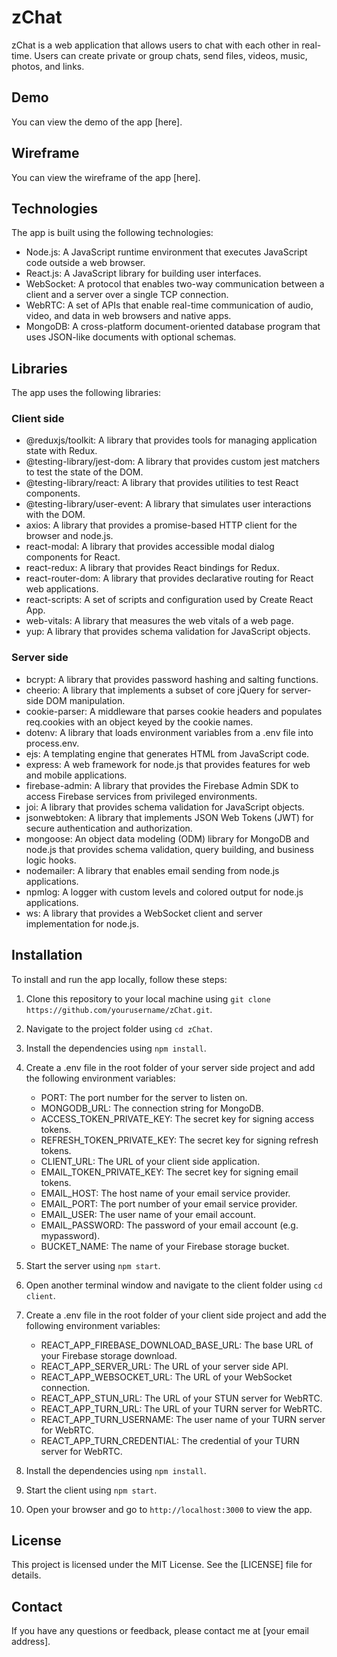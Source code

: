 # zChat

zChat is a web application that allows users to chat with each other in real-time. Users can create private or group chats, send files, videos, music, photos, and links.

## Demo

You can view the demo of the app [here].

## Wireframe

You can view the wireframe of the app [here].

## Technologies

The app is built using the following technologies:

- Node.js: A JavaScript runtime environment that executes JavaScript code outside a web browser.
- React.js: A JavaScript library for building user interfaces.
- WebSocket: A protocol that enables two-way communication between a client and a server over a single TCP connection.
- WebRTC: A set of APIs that enable real-time communication of audio, video, and data in web browsers and native apps.
- MongoDB: A cross-platform document-oriented database program that uses JSON-like documents with optional schemas.

## Libraries

The app uses the following libraries:

### Client side

- @reduxjs/toolkit: A library that provides tools for managing application state with Redux.
- @testing-library/jest-dom: A library that provides custom jest matchers to test the state of the DOM.
- @testing-library/react: A library that provides utilities to test React components.
- @testing-library/user-event: A library that simulates user interactions with the DOM.
- axios: A library that provides a promise-based HTTP client for the browser and node.js.
- react-modal: A library that provides accessible modal dialog components for React.
- react-redux: A library that provides React bindings for Redux.
- react-router-dom: A library that provides declarative routing for React web applications.
- react-scripts: A set of scripts and configuration used by Create React App.
- web-vitals: A library that measures the web vitals of a web page.
- yup: A library that provides schema validation for JavaScript objects.

### Server side

- bcrypt: A library that provides password hashing and salting functions.
- cheerio: A library that implements a subset of core jQuery for server-side DOM manipulation.
- cookie-parser: A middleware that parses cookie headers and populates req.cookies with an object keyed by the cookie names.
- dotenv: A library that loads environment variables from a .env file into process.env.
- ejs: A templating engine that generates HTML from JavaScript code.
- express: A web framework for node.js that provides features for web and mobile applications.
- firebase-admin: A library that provides the Firebase Admin SDK to access Firebase services from privileged environments.
- joi: A library that provides schema validation for JavaScript objects.
- jsonwebtoken: A library that implements JSON Web Tokens (JWT) for secure authentication and authorization.
- mongoose: An object data modeling (ODM) library for MongoDB and node.js that provides schema validation, query building, and business logic hooks.
- nodemailer: A library that enables email sending from node.js applications.
- npmlog: A logger with custom levels and colored output for node.js applications.
- ws: A library that provides a WebSocket client and server implementation for node.js.

## Installation

To install and run the app locally, follow these steps:

1. Clone this repository to your local machine using `git clone https://github.com/yourusername/zChat.git`.
2. Navigate to the project folder using `cd zChat`.
3. Install the dependencies using `npm install`.
4. Create a .env file in the root folder of your server side project and add the following environment variables:

    - PORT: The port number for the server to listen on.
    - MONGODB_URL: The connection string for MongoDB.
    - ACCESS_TOKEN_PRIVATE_KEY: The secret key for signing access tokens.
    - REFRESH_TOKEN_PRIVATE_KEY: The secret key for signing refresh tokens.
    - CLIENT_URL: The URL of your client side application.
    - EMAIL_TOKEN_PRIVATE_KEY: The secret key for signing email tokens.
    - EMAIL_HOST: The host name of your email service provider.
    - EMAIL_PORT: The port number of your email service provider.
    - EMAIL_USER: The user name of your email account.
    - EMAIL_PASSWORD: The password of your email account (e.g. mypassword).
    - BUCKET_NAME: The name of your Firebase storage bucket.

5. Start the server using `npm start`.
6. Open another terminal window and navigate to the client folder using `cd client`.
7. Create a .env file in the root folder of your client side project and add the following environment variables:

    - REACT_APP_FIREBASE_DOWNLOAD_BASE_URL: The base URL of your Firebase storage download.
    - REACT_APP_SERVER_URL: The URL of your server side API.
    - REACT_APP_WEBSOCKET_URL: The URL of your WebSocket connection.
    - REACT_APP_STUN_URL: The URL of your STUN server for WebRTC.
    - REACT_APP_TURN_URL: The URL of your TURN server for WebRTC.
    - REACT_APP_TURN_USERNAME: The user name of your TURN server for WebRTC.
    - REACT_APP_TURN_CREDENTIAL: The credential of your TURN server for WebRTC.

8. Install the dependencies using `npm install`.
9. Start the client using `npm start`.
10. Open your browser and go to `http://localhost:3000` to view the app.


## License

This project is licensed under the MIT License. See the [LICENSE] file for details.

## Contact

If you have any questions or feedback, please contact me at [your email address].

